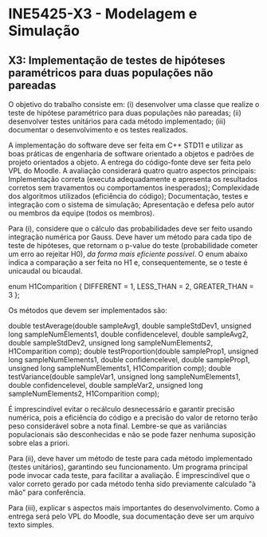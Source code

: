 # INE5425-X3 - Modelagem e Simulação
## X3: Implementação de testes de hipóteses paramétricos para duas populações não pareadas

O objetivo do trabalho consiste em: (i) desenvolver uma classe que realize o teste de hipótese paramétrico para duas populações não pareadas; (ii) desenvolver testes unitários para cada método implementado; (iii) documentar o desenvolvimento e os testes realizados.

A implementação do software deve ser feita em C++ STD11 e utilizar as boas práticas de engenharia de software orientado a objetos e padrões de projeto orientados a objeto. A entrega do código-fonte deve ser feita pelo VPL do Moodle. A avaliação considerará quatro quatro aspectos principais: Implementação correta (executa adequadamente e apresenta os resultados corretos sem travamentos ou comportamentos inesperados); Complexidade dos algoritmos utilizados (eficiência do código); Documentação, testes e integração com o sistema de simulação; Apresentação e defesa pelo autor ou membros da equipe (todos os membros).

Para (i), considere que o cálculo das probabilidades deve ser feito usando integração numérica por Gauss. Deve haver um método para cada tipo de teste de hipóteses, que retornam o p-value do teste (probabilidade cometer um erro ao rejeitar H0), *da forma mais eficiente possível*. O enum abaixo indica a comparação a ser feita no H1 e, consequentemente, se o teste é unicaudal ou bicaudal. 

enum H1Comparition {
DIFFERENT = 1,
LESS_THAN = 2,
GREATER_THAN = 3
};

Os métodos que devem ser implementados são: 

double testAverage(double sampleAvg1, double sampleStdDev1, unsigned long sampleNumElements1, double confidencelevel, double sampleAvg2, double sampleStdDev2, unsigned long sampleNumElements2, H1Comparition comp);
double testProportion(double sampleProp1, unsigned long sampleNumElements1, double confidencelevel, double sampleProp1, unsigned long sampleNumElements1, H1Comparition comp);
double testVariance(double sampleVar1, unsigned long sampleNumElements1, double confidencelevel, double sampleVar2, unsigned long sampleNumElements2, H1Comparition comp);

É imprescindível evitar o recálculo desnecessário e garantir precisão numérica, pois a eficiência do código e a precisão do valor de retorno terão peso considerável sobre a nota final. Lembre-se que as variâncias populacionais são desconhecidas e não se pode fazer nenhuma suposição sobre elas a priori.

Para (ii), deve haver um método de teste para cada método implementado (testes unitários), garantindo seu funcionamento. Um programa principal pode invocar cada teste, para facilitar a avaliação. É imprescindível que o valor correto gerado por cada método tenha sido previamente calculado "à mão" para conferência. 

Para (iii), explicar s aspectos mais importantes do desenvolvimento. Como a entrega será pelo VPL do Moodle, sua documentação deve ser um arquivo texto simples.
